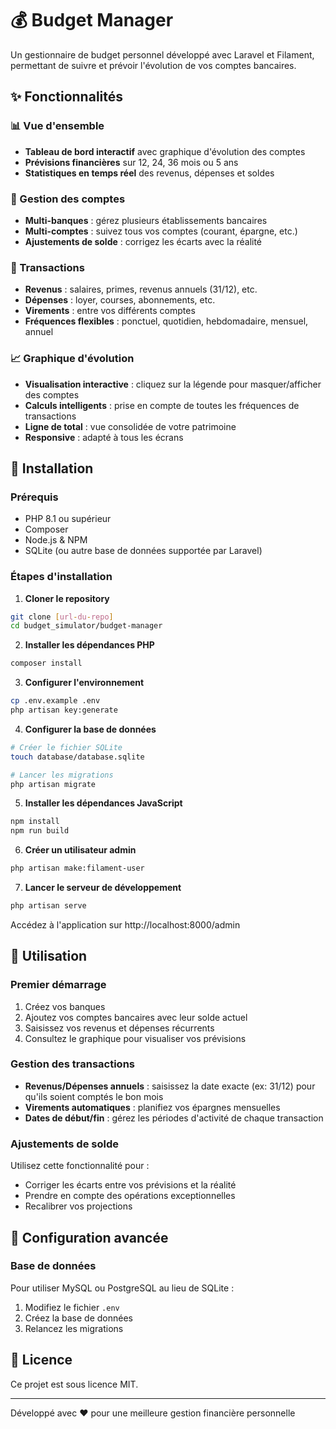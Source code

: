 # 💰 Budget Manager

Un gestionnaire de budget personnel développé avec Laravel et Filament, permettant de suivre et prévoir l'évolution de vos comptes bancaires.

## ✨ Fonctionnalités

### 📊 Vue d'ensemble
- **Tableau de bord interactif** avec graphique d'évolution des comptes
- **Prévisions financières** sur 12, 24, 36 mois ou 5 ans
- **Statistiques en temps réel** des revenus, dépenses et soldes

### 🏦 Gestion des comptes
- **Multi-banques** : gérez plusieurs établissements bancaires
- **Multi-comptes** : suivez tous vos comptes (courant, épargne, etc.)
- **Ajustements de solde** : corrigez les écarts avec la réalité

### 💸 Transactions
- **Revenus** : salaires, primes, revenus annuels (31/12), etc.
- **Dépenses** : loyer, courses, abonnements, etc.
- **Virements** : entre vos différents comptes
- **Fréquences flexibles** : ponctuel, quotidien, hebdomadaire, mensuel, annuel

### 📈 Graphique d'évolution
- **Visualisation interactive** : cliquez sur la légende pour masquer/afficher des comptes
- **Calculs intelligents** : prise en compte de toutes les fréquences de transactions
- **Ligne de total** : vue consolidée de votre patrimoine
- **Responsive** : adapté à tous les écrans

## 🚀 Installation

### Prérequis
- PHP 8.1 ou supérieur
- Composer
- Node.js & NPM
- SQLite (ou autre base de données supportée par Laravel)

### Étapes d'installation

1. **Cloner le repository**
```bash
git clone [url-du-repo]
cd budget_simulator/budget-manager
```

2. **Installer les dépendances PHP**
```bash
composer install
```

3. **Configurer l'environnement**
```bash
cp .env.example .env
php artisan key:generate
```

4. **Configurer la base de données**
```bash
# Créer le fichier SQLite
touch database/database.sqlite

# Lancer les migrations
php artisan migrate
```

5. **Installer les dépendances JavaScript**
```bash
npm install
npm run build
```

6. **Créer un utilisateur admin**
```bash
php artisan make:filament-user
```

7. **Lancer le serveur de développement**
```bash
php artisan serve
```

Accédez à l'application sur http://localhost:8000/admin

## 📱 Utilisation

### Premier démarrage
1. Créez vos banques
2. Ajoutez vos comptes bancaires avec leur solde actuel
3. Saisissez vos revenus et dépenses récurrents
4. Consultez le graphique pour visualiser vos prévisions

### Gestion des transactions
- **Revenus/Dépenses annuels** : saisissez la date exacte (ex: 31/12) pour qu'ils soient comptés le bon mois
- **Virements automatiques** : planifiez vos épargnes mensuelles
- **Dates de début/fin** : gérez les périodes d'activité de chaque transaction

### Ajustements de solde
Utilisez cette fonctionnalité pour :
- Corriger les écarts entre vos prévisions et la réalité
- Prendre en compte des opérations exceptionnelles
- Recalibrer vos projections

## 🔧 Configuration avancée

### Base de données
Pour utiliser MySQL ou PostgreSQL au lieu de SQLite :
1. Modifiez le fichier `.env`
2. Créez la base de données
3. Relancez les migrations

## 📄 Licence

Ce projet est sous licence MIT.

---

Développé avec ❤️ pour une meilleure gestion financière personnelle
